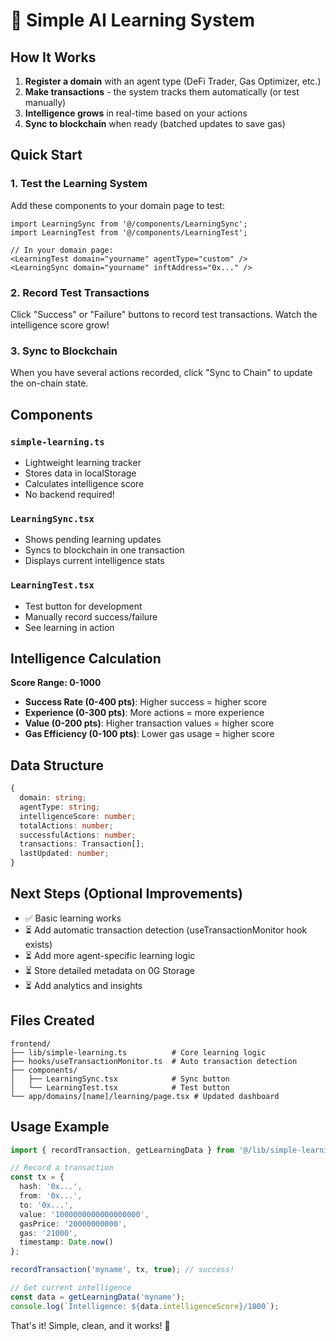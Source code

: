 # 🧠 Simple AI Learning System

## How It Works

1. **Register a domain** with an agent type (DeFi Trader, Gas Optimizer, etc.)
2. **Make transactions** - the system tracks them automatically (or test manually)
3. **Intelligence grows** in real-time based on your actions
4. **Sync to blockchain** when ready (batched updates to save gas)

## Quick Start

### 1. Test the Learning System

Add these components to your domain page to test:

```tsx
import LearningSync from '@/components/LearningSync';
import LearningTest from '@/components/LearningTest';

// In your domain page:
<LearningTest domain="yourname" agentType="custom" />
<LearningSync domain="yourname" inftAddress="0x..." />
```

### 2. Record Test Transactions

Click "Success" or "Failure" buttons to record test transactions. Watch the intelligence score grow!

### 3. Sync to Blockchain

When you have several actions recorded, click "Sync to Chain" to update the on-chain state.

## Components

### `simple-learning.ts`
- Lightweight learning tracker
- Stores data in localStorage
- Calculates intelligence score
- No backend required!

### `LearningSync.tsx`
- Shows pending learning updates
- Syncs to blockchain in one transaction
- Displays current intelligence stats

### `LearningTest.tsx`
- Test button for development
- Manually record success/failure
- See learning in action

## Intelligence Calculation

**Score Range: 0-1000**

- **Success Rate (0-400 pts)**: Higher success = higher score
- **Experience (0-300 pts)**: More actions = more experience
- **Value (0-200 pts)**: Higher transaction values = higher score
- **Gas Efficiency (0-100 pts)**: Lower gas usage = higher score

## Data Structure

```typescript
{
  domain: string;
  agentType: string;
  intelligenceScore: number;
  totalActions: number;
  successfulActions: number;
  transactions: Transaction[];
  lastUpdated: number;
}
```

## Next Steps (Optional Improvements)

- ✅ Basic learning works
- ⏳ Add automatic transaction detection (useTransactionMonitor hook exists)
- ⏳ Add more agent-specific learning logic
- ⏳ Store detailed metadata on 0G Storage
- ⏳ Add analytics and insights

## Files Created

```
frontend/
├── lib/simple-learning.ts          # Core learning logic
├── hooks/useTransactionMonitor.ts  # Auto transaction detection
├── components/
│   ├── LearningSync.tsx            # Sync button
│   └── LearningTest.tsx            # Test button
└── app/domains/[name]/learning/page.tsx # Updated dashboard
```

## Usage Example

```typescript
import { recordTransaction, getLearningData } from '@/lib/simple-learning';

// Record a transaction
const tx = {
  hash: '0x...',
  from: '0x...',
  to: '0x...',
  value: '1000000000000000000',
  gasPrice: '20000000000',
  gas: '21000',
  timestamp: Date.now()
};

recordTransaction('myname', tx, true); // success!

// Get current intelligence
const data = getLearningData('myname');
console.log(`Intelligence: ${data.intelligenceScore}/1000`);
```

That's it! Simple, clean, and it works! 🚀
